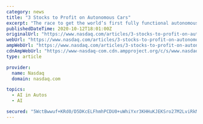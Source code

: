 ```yaml
---
category: news
title: "3 Stocks to Profit on Autonomous Cars"
excerpt: "The race to get the world’s first fully functional autonomous vehicle is heating up nicely, with several companies targeting the 2021 launch window. The industry’s progress has been halted this year,"
publishedDateTime: 2020-10-12T18:01:00Z
originalUrl: "https://www.nasdaq.com/articles/3-stocks-to-profit-on-autonomous-cars-2020-10-12"
webUrl: "https://www.nasdaq.com/articles/3-stocks-to-profit-on-autonomous-cars-2020-10-12"
ampWebUrl: "https://www.nasdaq.com/articles/3-stocks-to-profit-on-autonomous-cars-2020-10-12?amp"
cdnAmpWebUrl: "https://www-nasdaq-com.cdn.ampproject.org/c/s/www.nasdaq.com/articles/3-stocks-to-profit-on-autonomous-cars-2020-10-12?amp"
type: article

provider:
  name: Nasdaq
  domain: nasdaq.com

topics:
  - AI in Autos
  - AI

secured: "5WctBwwuf+KRd0/D5DKcELFhmhPCDU0+uWhiYxr3KHHuKJEKSro27M2LviRkMJCbbfS+YVPlfFLcoAumdVXBUw4nAmxWae4gDJk2yCg7WE0z4iBRaVSDbOpujUYwlSyH92tXpMswJuUcRcEXZVU/RcuHhvJ1AodZi8P4MRuBwlaFg0pMA6uAXx8oEqGfZWLTAxr5mIwBwh4uKf80uYJT4ICzWPizxnH+hVSsZguqr+BxQgw304fV9O7ajnntgQFQ3SWvqpbDtw3gc6qKuTXxuBkG15x6r+xi6AKSHrbQ4gXopsU3Jm30i0f6BNhUEYsWoFVN1leVgFQbntg/N5EDy3WRmvJshraIurl+zAbWQlA=;OyHkaRNuTfjyiz0WYs+9aQ=="
---
```


